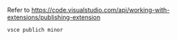 Refer to https://code.visualstudio.com/api/working-with-extensions/publishing-extension

`vsce publich minor`